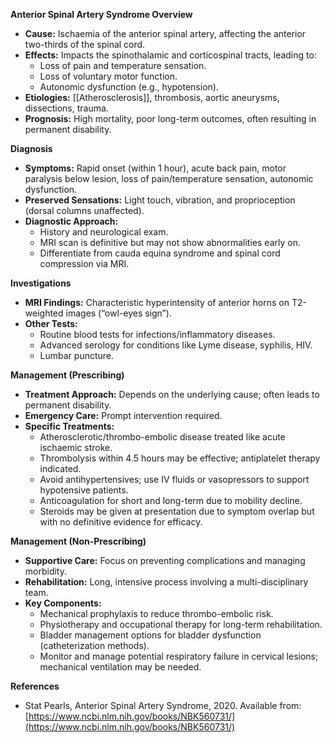 **Anterior Spinal Artery Syndrome Overview**
- **Cause:** Ischaemia of the anterior spinal artery, affecting the anterior two-thirds of the spinal cord.
- **Effects:** Impacts the spinothalamic and corticospinal tracts, leading to:
  - Loss of pain and temperature sensation.
  - Loss of voluntary motor function.
  - Autonomic dysfunction (e.g., hypotension).
- **Etiologies:** [[Atherosclerosis]], thrombosis, aortic aneurysms, dissections, trauma.
- **Prognosis:** High mortality, poor long-term outcomes, often resulting in permanent disability.

**Diagnosis**
- **Symptoms:** Rapid onset (within 1 hour), acute back pain, motor paralysis below lesion, loss of pain/temperature sensation, autonomic dysfunction.
- **Preserved Sensations:** Light touch, vibration, and proprioception (dorsal columns unaffected).
- **Diagnostic Approach:**
  - History and neurological exam.
  - MRI scan is definitive but may not show abnormalities early on.
  - Differentiate from cauda equina syndrome and spinal cord compression via MRI.

**Investigations**
- **MRI Findings:** Characteristic hyperintensity of anterior horns on T2-weighted images (“owl-eyes sign”).
- **Other Tests:** 
  - Routine blood tests for infections/inflammatory diseases.
  - Advanced serology for conditions like Lyme disease, syphilis, HIV.
  - Lumbar puncture.

**Management (Prescribing)**
- **Treatment Approach:** Depends on the underlying cause; often leads to permanent disability.
- **Emergency Care:** Prompt intervention required.
- **Specific Treatments:**
  - Atherosclerotic/thrombo-embolic disease treated like acute ischaemic stroke.
  - Thrombolysis within 4.5 hours may be effective; antiplatelet therapy indicated.
  - Avoid antihypertensives; use IV fluids or vasopressors to support hypotensive patients.
  - Anticoagulation for short and long-term due to mobility decline.
  - Steroids may be given at presentation due to symptom overlap but with no definitive evidence for efficacy.

**Management (Non-Prescribing)**
- **Supportive Care:** Focus on preventing complications and managing morbidity.
- **Rehabilitation:** Long, intensive process involving a multi-disciplinary team.
- **Key Components:**
  - Mechanical prophylaxis to reduce thrombo-embolic risk.
  - Physiotherapy and occupational therapy for long-term rehabilitation.
  - Bladder management options for bladder dysfunction (catheterization methods).
  - Monitor and manage potential respiratory failure in cervical lesions; mechanical ventilation may be needed.

**References**
- Stat Pearls, Anterior Spinal Artery Syndrome, 2020. Available from: [https://www.ncbi.nlm.nih.gov/books/NBK560731/](https://www.ncbi.nlm.nih.gov/books/NBK560731/)